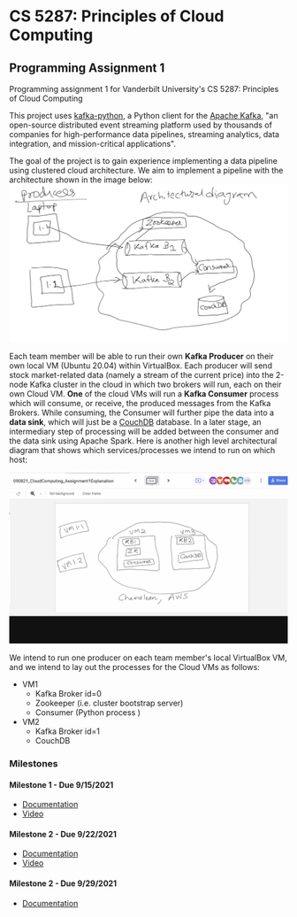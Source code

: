 # CS 5287: Principles of Cloud Computing
## Programming Assignment 1
Programming assignment 1 for Vanderbilt University's CS 5287: Principles of Cloud Computing

This project uses [kafka-python](https://pypi.org/project/kafka-python/), a Python client for the [Apache Kafka](https://kafka.apache.org/), "an open-source distributed event streaming platform used by thousands of companies for high-performance data pipelines, streaming analytics, data integration, and mission-critical applications".

The goal of the project is to gain experience implementing a data pipeline using clustered cloud architecture. We aim to implement a pipeline with the architecture shown in the image below:
![Architectural Diagram of Data Pipeline](img/pipeline.png)

Each team member will be able to run their own **Kafka Producer** on their own local VM (Ubuntu 20.04) within VirtualBox. Each producer will send stock market-related data (namely a stream of the current price) into the 2-node Kafka cluster in the cloud in which two brokers will run, each on their own Cloud VM. **One** of the cloud VMs will run a **Kafka Consumer** process which will consume, or receive, the produced messages from the Kafka Brokers. While consuming, the Consumer will further pipe the data into a **data sink**, which will just be a [CouchDB](https://couchdb.apache.org/) database. In a later stage, an intermediary step of processing will be added between the consumer and the data sink using Apache Spark. Here is another high level architectural diagram that shows which services/processes we intend to run on which host:

![Process Map Architecture](img/processmap.png)

We intend to run one producer on each team member's local VirtualBox VM, and we intend to lay out the processes for the Cloud VMs as follows:

- VM1
  - Kafka Broker id=0
  - Zookeeper (i.e. cluster bootstrap server)
  - Consumer (Python process )
- VM2
  - Kafka Broker id=1
  - CouchDB

### Milestones
#### Milestone 1 - Due 9/15/2021
- [Documentation](milestones/M1README.md)
- [Video](https://www.youtube.com/watch?v=TflXLZmG7cA)
#### Milestone 2 - Due 9/22/2021
- [Documentation](milestones/M2README.md)
- [Video](https://www.youtube.com/watch?v=wKBLXW1JScE)
#### Milestone 2 - Due 9/29/2021
- [Documentation](milestones/M3README.md)